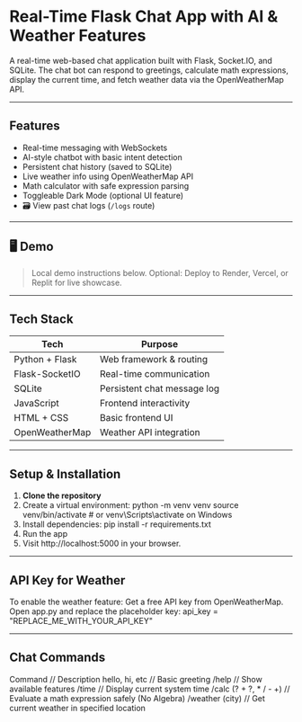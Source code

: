 # Real-Time Flask Chat App with AI & Weather Features

A real-time web-based chat application built with Flask, Socket.IO, and SQLite. The chat bot can respond to greetings, calculate math expressions, display the current time, and fetch weather data via the OpenWeatherMap API.

---

## Features

-  Real-time messaging with WebSockets
-  AI-style chatbot with basic intent detection
-  Persistent chat history (saved to SQLite)
-  Live weather info using OpenWeatherMap API
-  Math calculator with safe expression parsing
-  Toggleable Dark Mode (optional UI feature)
- 🗃 View past chat logs (`/logs` route)

---

## 🖥 Demo

> Local demo instructions below. Optional: Deploy to Render, Vercel, or Replit for live showcase.

---

## Tech Stack

| Tech           | Purpose                      |
|----------------|------------------------------|
| Python + Flask | Web framework & routing      |
| Flask-SocketIO | Real-time communication      |
| SQLite         | Persistent chat message log  |
| JavaScript     | Frontend interactivity       |
| HTML + CSS     | Basic frontend UI            |
| OpenWeatherMap | Weather API integration      |

---

## Setup & Installation

1. **Clone the repository**
2. Create a virtual environment: python -m venv venv
source venv/bin/activate  # or venv\Scripts\activate on Windows
3. Install dependencies: pip install -r requirements.txt
4. Run the app
5. Visit http://localhost:5000 in your browser.

---

## API Key for Weather
To enable the weather feature:
Get a free API key from OpenWeatherMap.
Open app.py and replace the placeholder key: api_key = "REPLACE_ME_WITH_YOUR_API_KEY"

---

## Chat Commands
Command	// Description
hello, hi, etc	// Basic greeting
/help	// Show available features
/time	// Display current system time
/calc (? + ?, * / - +)	// Evaluate a math expression safely (No Algebra)
/weather (city)	// Get current weather in specified location
